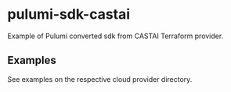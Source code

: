 # pulumi-sdk-castai
Example of Pulumi converted sdk from CASTAI Terraform provider.

## Examples

See examples on the respective cloud provider directory.
